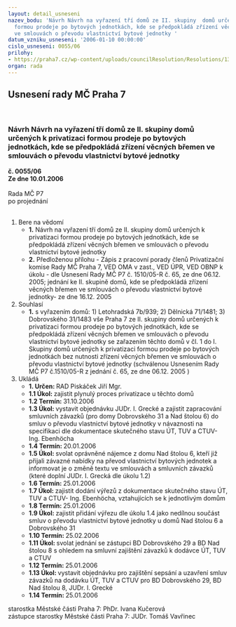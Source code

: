 ```yaml
---
layout: detail_usneseni
nazev_bodu: 'Návrh Návrh na vyřazení tří domů ze II. skupiny  domů určených k privatizaci
  formou prodeje po bytových jednotkách, kde se předpokládá zřízení věcných břemen
  ve smlouvách o převodu vlastnictví bytové jednotky '
datum_vzniku_usneseni: '2006-01-10 00:00:00'
cislo_usneseni: 0055/06
prilohy:
- https://praha7.cz/wp-content/uploads/councilResolution/Resolutions/13633/2-urm%c4%8dp7-151005r.doc
organ: rada
---
```

<div id="ucUsn_pList" class="usn">
	<span><h2>Usnesení rady MČ Praha 7 </h2>
<br></span><div class="standBody">
<span><h3>Návrh Návrh na vyřazení tří domů ze II. skupiny  domů určených k privatizaci formou prodeje po bytových jednotkách, kde se předpokládá zřízení věcných břemen ve smlouvách o převodu vlastnictví bytové jednotky </h3></span><div class="center">
		<strong>č. 0055/06</strong><br>
	</div>
<div class="center">
		<strong>Ze dne 10.01.2006</strong><br><br>
	</div>Rada MČ P7<br> po projednání<br><br><ol>
<li>Bere na vědomí<ul>
<li>
<strong>1.</strong> Návrh na vyřazení tří domů ze II. skupiny  domů určených k privatizaci formou prodeje po bytových jednotkách, kde se předpokládá zřízení věcných břemen ve smlouvách o převodu vlastnictví bytové jednotky </li>
<li>
<strong>2.</strong> Předloženou přílohu - Zápis z pracovní porady  členů Privatizační komise Rady MČ Praha 7, VED OMA v zast., VED ÚPR, VED OBNP k úkolu - dle Usnesení Rady MČ P7 č. 1510/05-R č. 65, ze dne 06.12. 2005; jednání ke II. skupině domů, kde se předpokládá zřízení věcných břemen ve smlouvách o převodu vlastnictví bytové jednotky- ze dne 16.12. 2005 </li>
</ul>
</li>
<li>Souhlasí<ul><li>
<strong>1.</strong> s vyřazením domů: 1) Letohradská 7b/939;  2) Dělnická 71/1481; 3) Dobrovského 31/1483 vše Praha 7 ze II. skupiny  domů určených k privatizaci formou prodeje po bytových jednotkách, kde se předpokládá zřízení věcných břemen ve smlouvách o převodu vlastnictví bytové jednotky se zařazením těchto domů v čl. 1 do I. Skupiny domů určených k privatizaci formou prodeje po bytových jednotkách bez nutnosti zřízení věcných břemen ve smlouvách o převodu vlastnictví bytové jednotky (schválenou Usnesením Rady MČ P7 č.1510/05-R z jednání  č. 65, ze dne 06.12. 2005 )</li></ul>
</li>
<li>Ukládá<ul>
<li>
<strong>1. Určen: </strong>RAD Piskáček Jiří Mgr.</li>
<li>
<strong>1.1 Úkol: </strong>zajistit plynulý proces privatizace u těchto domů</li>
<li>
<strong>1.2 Termín: </strong>31.10.2006</li>
<li>
<strong>1.3 Úkol: </strong>vystavit objednávku JUDr. I. Grecké a zajistit zapracování smluvních závazků (pro domy Dobrovského 31 a Nad štolou 6) do smluv o převodu vlastnictví bytové jednotky v návaznosti na specifikaci dle dokumentace skutečného stavu ÚT, TUV a CTUV- Ing. Ebenhöcha</li>
<li>
<strong>1.4 Termín: </strong>20.01.2006</li>
<li>
<strong>1.5 Úkol: </strong>svolat oprávněné nájemce z domu Nad štolou 6, kteří již přijali závazné nabídky na převod vlastnictví bytových jednotek a informovat je o změně textu ve smlouvách a smluvních závazků (které doplní JUDr. I. Grecká dle úkolu 1.2)</li>
<li>
<strong>1.6 Termín: </strong>25.01.2006</li>
<li>
<strong>1.7 Úkol: </strong>zajistit dodání výřezů z dokumentace skutečného stavu ÚT, TUV a CTUV- Ing. Ebenhöcha, vztahujících se k jednotlivým domům</li>
<li>
<strong>1.8 Termín: </strong>25.01.2006</li>
<li>
<strong>1.9 Úkol: </strong>zajistit přidání výřezu dle úkolu 1.4 jako nedílnou součást smluv o převodu vlastnictví bytové jednotky u domů Nad štolou 6 a Dobrovského 31</li>
<li>
<strong>1.10 Termín: </strong>25.02.2006</li>
<li>
<strong>1.11 Úkol: </strong>svolat jednání se zástupci BD Dobrovského 29 a BD Nad štolou 8 s ohledem na smluvní zajištění závazků k dodávce ÚT, TUV a CTUV </li>
<li>
<strong>1.12 Termín: </strong>25.01.2006</li>
<li>
<strong>1.13 Úkol: </strong>vystavit objednávku pro zajištění sepsání a uzavření smluv závazků na dodávku ÚT, TUV a CTUV pro BD Dobrovského 29, BD Nad štolou 8, JUDr. I. Grecké</li>
<li>
<strong>1.14 Termín: </strong>25.01.2006</li>
</ul>
</li>
</ol>starostka Městské části Praha 7: PhDr. Ivana Kučerová<br>zástupce starostky Městské části Praha 7: JUDr. Tomáš Vavřinec 
</div>
</div>
